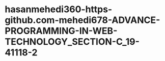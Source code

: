 # hasanmehedi360-https-github.com-mehedi678-ADVANCE-PROGRAMMING-IN-WEB-TECHNOLOGY_SECTION-C_19-41118-2